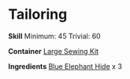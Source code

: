 <!-- TITLE: Blue Elephant Hide Wristband -->
<!-- SUBTITLE: Made of durable elephant hide -->

# Tailoring
**Skill**
Minimum: 45
Trivial: 60

**Container**
[Large Sewing Kit](large-sewing-kit)

**Ingredients**
[Blue Elephant Hide](blue-elephant-hide) x 3